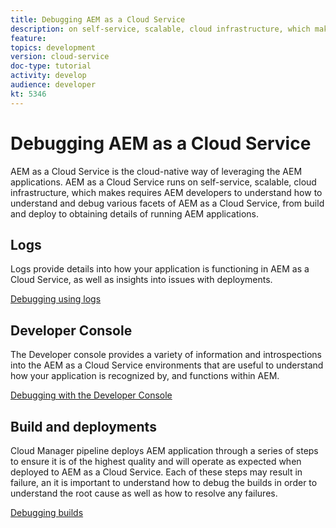 ```yaml
---
title: Debugging AEM as a Cloud Service
description: on self-service, scalable, cloud infrastructure, which makes requires AEM developers to understand how to understand and debug various facets of AEM as a Cloud Service, from build and deploy to obtaining details of running AEM applications.
feature: 
topics: development
version: cloud-service
doc-type: tutorial
activity: develop
audience: developer
kt: 5346
---
```


# Debugging AEM as a Cloud Service

AEM as a Cloud Service is the cloud-native way of leveraging the AEM applications. AEM as a Cloud Service runs on self-service, scalable, cloud infrastructure, which makes requires AEM developers to understand how to understand and debug various facets of AEM as a Cloud Service, from build and deploy to obtaining details of running AEM applications.

## Logs

Logs provide details into how your application is functioning in AEM as a Cloud Service, as well as insights into issues with deployments.

[Debugging using logs](./logs.md)

## Developer Console

The Developer console provides a variety of information and introspections into the AEM as a Cloud Service environments that are useful to understand how your application is recognized by, and functions within AEM.

[Debugging with the Developer Console](./developer-console.md)

## Build and deployments

Cloud Manager pipeline deploys AEM application through a series of steps to ensure it is of the highest quality and will operate as expected when deployed to AEM as a Cloud Service. Each of these steps may result in failure, an it is important to understand how to debug the builds in order to understand the root cause as well as how to resolve any failures.

[Debugging builds](./build-and-deployment.md)
